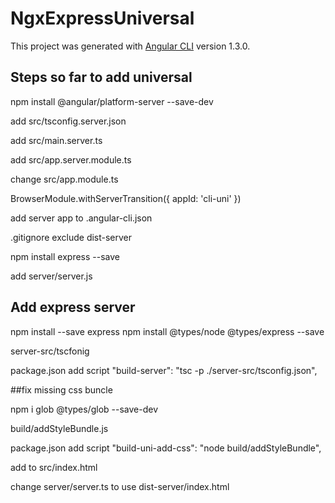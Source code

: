 # NgxExpressUniversal

This project was generated with [Angular CLI](https://github.com/angular/angular-cli) version 1.3.0.

## Steps so far to add universal

npm install @angular/platform-server --save-dev

add src/tsconfig.server.json

add src/main.server.ts

add src/app.server.module.ts

change src/app.module.ts

BrowserModule.withServerTransition({
      appId: 'cli-uni'
    })

add server app to .angular-cli.json

.gitignore exclude dist-server 

npm install express --save

add server/server.js

## Add express server

npm install --save express
npm install @types/node @types/express --save

server-src/tscfonig

package.json add script "build-server": "tsc -p ./server-src/tsconfig.json",

##fix missing css buncle

 npm i glob @types/glob --save-dev

build/addStyleBundle.js

package.json add script  "build-uni-add-css": "node build/addStyleBundle",

add <!--css-bundle--> to src/index.html

change server/server.ts to use dist-server/index.html


